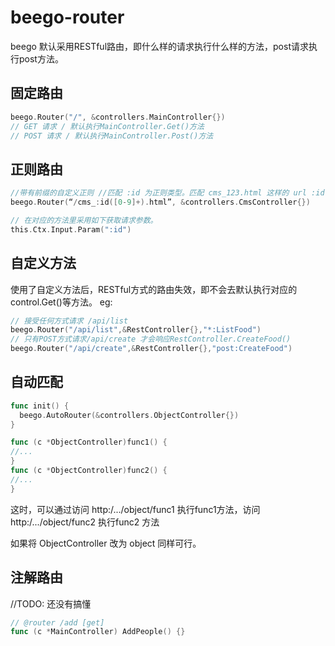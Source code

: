 # beego-router

beego 默认采用RESTful路由，即什么样的请求执行什么样的方法，post请求执行post方法。

## 固定路由

```go
beego.Router("/", &controllers.MainController{})
// GET 请求 / 默认执行MainController.Get()方法
// POST 请求 / 默认执行MainController.Post()方法
```

## 正则路由

```go
//带有前缀的自定义正则 //匹配 :id 为正则类型。匹配 cms_123.html 这样的 url :id = 123。
beego.Router(“/cms_:id([0-9]+).html”, &controllers.CmsController{})

// 在对应的方法里采用如下获取请求参数。
this.Ctx.Input.Param(":id")
```

## 自定义方法

使用了自定义方法后，RESTful方式的路由失效，即不会去默认执行对应的control.Get()等方法。
eg:

```go
// 接受任何方式请求 /api/list
beego.Router("/api/list",&RestController{},"*:ListFood")
// 只有POST方式请求/api/create 才会响应RestController.CreateFood()
beego.Router("/api/create",&RestController{},"post:CreateFood")
```

## 自动匹配


```go
func init() {
  beego.AutoRouter(&controllers.ObjectController{})
}

func (c *ObjectController)func1() {
//...
}
func (c *ObjectController)func2() {
//...
}
```
这时，可以通过访问 http:/.../object/func1 执行func1方法，访问 http:/.../object/func2 执行func2 方法

如果将 ObjectController 改为 object 同样可行。

## 注解路由

//TODO: 还没有搞懂

```go
// @router /add [get]
func (c *MainController) AddPeople() {}
```